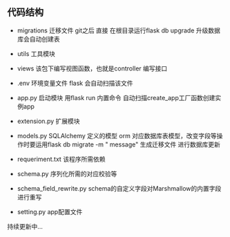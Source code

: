 ## 代码结构

- migrations 迁移文件 
git之后 直接 在根目录运行flask db upgrade 升级数据库会自动创建表

- utils 工具模块

- views 该包下编写视图函数，也就是controller 编写接口

- .env 环境变量文件 flask 会自动扫描该文件

- app.py 启动模块 用flask run 内置命令 自动扫描create_app工厂函数创建实例app

- extension.py 扩展模块

- models.py SQLAlchemy 定义的模型 orm 对应数据库表模型，改变字段等操作时要运用flask db migrate -m " message" 生成迁移文件 进行数据库更新

- requeriment.txt 该程序所需依赖

- schema.py 序列化所需的对应校验等 

- schema_field_rewrite.py schema的自定义字段对Marshmallow的内置字段进行重写

- setting.py app配置文件

持续更新中...
